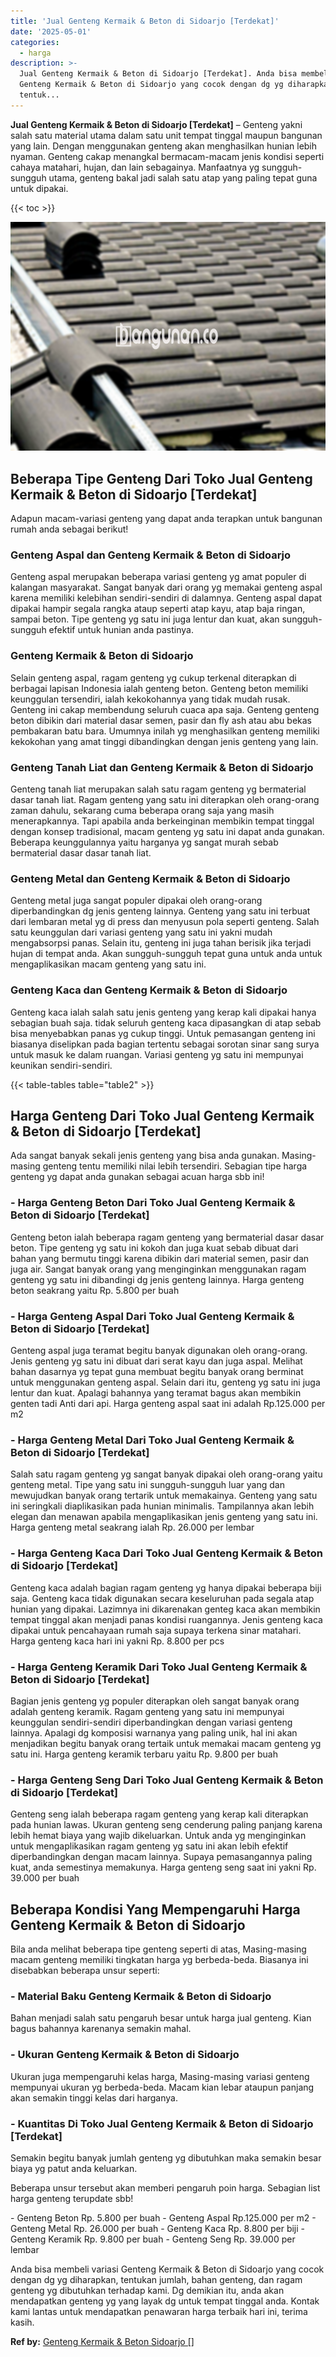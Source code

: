 ```yaml
---
title: 'Jual Genteng Kermaik & Beton di Sidoarjo [Terdekat]'
date: '2025-05-01'
categories:
  - harga
description: >-
  Jual Genteng Kermaik & Beton di Sidoarjo [Terdekat]. Anda bisa membeli variasi
  Genteng Kermaik & Beton di Sidoarjo yang cocok dengan dg yg diharapkan,
  tentuk...
---
```


**Jual Genteng Kermaik & Beton di Sidoarjo \[Terdekat\]** – Genteng yakni salah satu material utama dalam satu unit tempat tinggal maupun bangunan yang lain. Dengan menggunakan genteng akan menghasilkan hunian lebih nyaman. Genteng cakap menangkal bermacam-macam jenis kondisi seperti cahaya matahari, hujan, dan lain sebagainya. Manfaatnya yg sungguh-sungguh utama, genteng bakal jadi salah satu atap yang paling tepat guna untuk dipakai.

{{< toc >}}

![Jual Genteng Kermaik & Beton di Sidoarjo [Terdekat]](/images/genteng-minimalis-murah06.png)

## Beberapa Tipe Genteng Dari Toko Jual Genteng Kermaik & Beton di Sidoarjo \[Terdekat\]

Adapun macam-variasi genteng yang dapat anda terapkan untuk bangunan rumah anda sebagai berikut!

### Genteng Aspal dan Genteng Kermaik & Beton di Sidoarjo

Genteng aspal merupakan beberapa variasi genteng yg amat populer di kalangan masyarakat. Sangat banyak dari orang yg memakai genteng aspal karena memiliki kelebihan sendiri-sendiri di dalamnya. Genteng aspal dapat dipakai hampir segala rangka ataup seperti atap kayu, atap baja ringan, sampai beton. Tipe genteng yg satu ini juga lentur dan kuat, akan sungguh-sungguh efektif untuk hunian anda pastinya.

### Genteng Kermaik & Beton di Sidoarjo

Selain genteng aspal, ragam genteng yg cukup terkenal diterapkan di berbagai lapisan Indonesia ialah genteng beton. Genteng beton memiliki keunggulan tersendiri, ialah kekokohannya yang tidak mudah rusak. Genteng ini cakap membendung seluruh cuaca apa saja. Genteng genteng beton dibikin dari material dasar semen, pasir dan fly ash atau abu bekas pembakaran batu bara. Umumnya inilah yg menghasilkan genteng memiliki kekokohan yang amat tinggi dibandingkan dengan jenis genteng yang lain.

### Genteng Tanah Liat dan Genteng Kermaik & Beton di Sidoarjo

Genteng tanah liat merupakan salah satu ragam genteng yg bermaterial dasar tanah liat. Ragam genteng yang satu ini diterapkan oleh orang-orang zaman dahulu, sekarang cuma beberapa orang saja yang masih menerapkannya. Tapi apabila anda berkeinginan membikin tempat tinggal dengan konsep tradisional, macam genteng yg satu ini dapat anda gunakan. Beberapa keunggulannya yaitu harganya yg sangat murah sebab bermaterial dasar dasar tanah liat.

### Genteng Metal dan Genteng Kermaik & Beton di Sidoarjo

Genteng metal juga sangat populer dipakai oleh orang-orang diperbandingkan dg jenis genteng lainnya. Genteng yang satu ini terbuat dari lembaran metal yg di press dan menyusun pola seperti genteng. Salah satu keunggulan dari variasi genteng yang satu ini yakni mudah mengabsorpsi panas. Selain itu, genteng ini juga tahan berisik jika terjadi hujan di tempat anda. Akan sungguh-sungguh tepat guna untuk anda untuk mengaplikasikan macam genteng yang satu ini.

### Genteng Kaca dan Genteng Kermaik & Beton di Sidoarjo

Genteng kaca ialah salah satu jenis genteng yang kerap kali dipakai hanya sebagian buah saja. tidak seluruh genteng kaca dipasangkan di atap sebab bisa menyebabkan panas yg cukup tinggi. Untuk pemasangan genteng ini biasanya diselipkan pada bagian tertentu sebagai sorotan sinar sang surya untuk masuk ke dalam ruangan. Variasi genteng yg satu ini mempunyai keunikan sendiri-sendiri.

{{< table-tables table="table2" >}}

## Harga Genteng Dari Toko Jual Genteng Kermaik & Beton di Sidoarjo \[Terdekat\]

Ada sangat banyak sekali jenis genteng yang bisa anda gunakan. Masing-masing genteng tentu memiliki nilai lebih tersendiri. Sebagian tipe harga genteng yg dapat anda gunakan sebagai acuan harga sbb ini!

### \- Harga Genteng Beton Dari Toko Jual Genteng Kermaik & Beton di Sidoarjo \[Terdekat\]

Genteng beton ialah beberapa ragam genteng yang bermaterial dasar dasar beton. Tipe genteng yg satu ini kokoh dan juga kuat sebab dibuat dari bahan yang bermutu tinggi karena dibikin dari material semen, pasir dan juga air. Sangat banyak orang yang menginginkan menggunakan ragam genteng yg satu ini dibandingi dg jenis genteng lainnya. Harga genteng beton seakrang yaitu Rp. 5.800 per buah

### \- Harga Genteng Aspal Dari Toko Jual Genteng Kermaik & Beton di Sidoarjo \[Terdekat\]

Genteng aspal juga teramat begitu banyak digunakan oleh orang-orang. Jenis genteng yg satu ini dibuat dari serat kayu dan juga aspal. Melihat bahan dasarnya yg tepat guna membuat begitu banyak orang berminat untuk menggunakan genteng aspal. Selain dari itu, genteng yg satu ini juga lentur dan kuat. Apalagi bahannya yang teramat bagus akan membikin genten tadi Anti dari api. Harga genteng aspal saat ini adalah Rp.125.000 per m2

### \- Harga Genteng Metal Dari Toko Jual Genteng Kermaik & Beton di Sidoarjo \[Terdekat\]

Salah satu ragam genteng yg sangat banyak dipakai oleh orang-orang yaitu genteng metal. Tipe yang satu ini sungguh-sungguh luar yang dan mewujudkan banyak orang tertarik untuk memakainya. Genteng yang satu ini seringkali diaplikasikan pada hunian minimalis. Tampilannya akan lebih elegan dan menawan apabila mengaplikasikan jenis genteng yang satu ini. Harga genteng metal seakrang ialah Rp. 26.000 per lembar

### \- Harga Genteng Kaca Dari Toko Jual Genteng Kermaik & Beton di Sidoarjo \[Terdekat\]

Genteng kaca adalah bagian ragam genteng yg hanya dipakai beberapa biji saja. Genteng kaca tidak digunakan secara keseluruhan pada segala atap hunian yang dipakai. Lazimnya ini dikarenakan genteg kaca akan membikin tempat tinggal akan menjadi panas kondisi ruangannya. Jenis genteng kaca dipakai untuk pencahayaan rumah saja supaya terkena sinar matahari. Harga genteng kaca hari ini yakni Rp. 8.800 per pcs

### \- Harga Genteng Keramik Dari Toko Jual Genteng Kermaik & Beton di Sidoarjo \[Terdekat\]

Bagian jenis genteng yg populer diterapkan oleh sangat banyak orang adalah genteng keramik. Ragam genteng yang satu ini mempunyai keunggulan sendiri-sendiri diperbandingkan dengan variasi genteng lainnya. Apalagi dg komposisi warnanya yang paling unik, hal ini akan menjadikan begitu banyak orang tertaik untuk memakai macam genteng yg satu ini. Harga genteng keramik terbaru yaitu Rp. 9.800 per buah

### \- Harga Genteng Seng Dari Toko Jual Genteng Kermaik & Beton di Sidoarjo \[Terdekat\]

Genteng seng ialah beberapa ragam genteng yang kerap kali diterapkan pada hunian lawas. Ukuran genteng seng cenderung paling panjang karena lebih hemat biaya yang wajib dikeluarkan. Untuk anda yg menginginkan untuk mengaplikasikan ragam genteng yg satu ini akan lebih efektif diperbandingkan dengan macam lainnya. Supaya pemasangannya paling kuat, anda semestinya memakunya. Harga genteng seng saat ini yakni Rp. 39.000 per buah

## Beberapa Kondisi Yang Mempengaruhi Harga Genteng Kermaik & Beton di Sidoarjo

Bila anda melihat beberapa tipe genteng seperti di atas, Masing-masing macam genteng memiliki tingkatan harga yg berbeda-beda. Biasanya ini disebabkan beberapa unsur seperti:

### \- Material Baku Genteng Kermaik & Beton di Sidoarjo

Bahan menjadi salah satu pengaruh besar untuk harga jual genteng. Kian bagus bahannya karenanya semakin mahal.

### \- Ukuran Genteng Kermaik & Beton di Sidoarjo

Ukuran juga mempengaruhi kelas harga, Masing-masing variasi genteng mempunyai ukuran yg berbeda-beda. Macam kian lebar ataupun panjang akan semakin tinggi kelas dari harganya.

### \- Kuantitas Di Toko Jual Genteng Kermaik & Beton di Sidoarjo \[Terdekat\]

Semakin begitu banyak jumlah genteng yg dibutuhkan maka semakin besar biaya yg patut anda keluarkan.

Beberapa unsur tersebut akan memberi pengaruh poin harga. Sebagian list harga genteng terupdate sbb!

\- Genteng Beton Rp. 5.800 per buah - Genteng Aspal Rp.125.000 per m2 - Genteng Metal Rp. 26.000 per buah - Genteng Kaca Rp. 8.800 per biji - Genteng Keramik Rp. 9.800 per buah - Genteng Seng Rp. 39.000 per lembar

Anda bisa membeli variasi Genteng Kermaik & Beton di Sidoarjo yang cocok dengan dg yg diharapkan, tentukan jumlah, bahan genteng, dan ragam genteng yg dibutuhkan terhadap kami. Dg demikian itu, anda akan mendapatkan genteng yg yang layak dg untuk tempat tinggal anda. Kontak kami lantas untuk mendapatkan penawaran harga terbaik hari ini, terima kasih.

**Ref by:**  [Genteng Kermaik & Beton  Sidoarjo []](https://id.wikipedia.org/wiki/Genteng)
